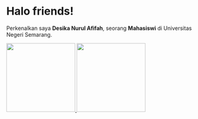 # Halo friends! 

Perkenalkan saya **Desika Nurul Afifah**, seorang **Mahasiswi** di Universitas Negeri Semarang.<br>

<p align="left">
<a href="https://github.com/desikanra">
  <img height="180em" src="https://github-readme-stats-eight-theta.vercel.app/api?username=penuliscode&show_icons=true&theme=algolia&include_all_commits=true&count_private=true"/>
  <img height="180em" src="https://github-readme-stats-eight-theta.vercel.app/api/top-langs/?username=penuliscode&layout=compact&theme=algolia"/>
</a>
</p>

